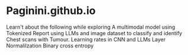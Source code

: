 # Paginini.github.io
Learn't about the following while exploring A multimodal model
using Tokenized Report using LLMs and image dataset to classify and identify
Chest scans with Tumour.
Learning rates in CNN and LLMs
Layer Normalilzation
Binary cross entropy


